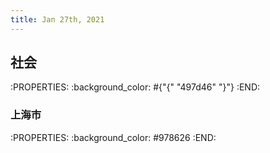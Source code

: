 ```yaml
---
title: Jan 27th, 2021
---
```


## 社会
:PROPERTIES:
:background_color: #{"{" "497d46" "}"}
:END:
### 上海市
:PROPERTIES:
:background_color: #978626
:END:
